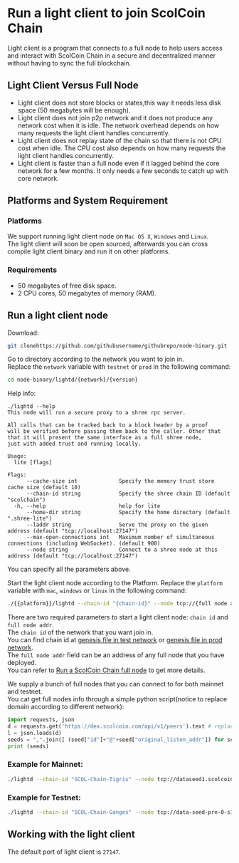 # Run a light client to join ScolCoin Chain

Light client is a program that connects to a full node to help users access and interact with ScolCoin Chain
in a secure and decentralized manner without having to sync the full blockchain.

## Light Client Versus Full Node

- Light client does not store blocks or states,this way it needs less disk space (50 megabytes will be enough).
- Light client does not join p2p network and it does not produce any network cost when it is idle. The network
overhead depends on how many requests the light client handles concurrently.
- Light client does not replay state of the chain so that there is not CPU cost when idle. The CPU cost also
depends on how many requests the light client handles concurrently.
- Light client is faster than a full node even if it lagged behind the core network for a few months. It only needs a few seconds
to catch up with core network.

## Platforms and System Requirement

### Platforms

We support running light client node on `Mac OS X`, `Windows` and `Linux`.<br/>
The light client will soon be open sourced, afterwards you can cross compile light client binary and run it on other platforms.

### Requirements
- 50 megabytes of free disk space.
- 2 CPU cores, 50 megabytes of memory (RAM).

## Run a light client node

Download:
```bash
git clonehttps://github.com/githubusername/githubrepo/node-binary.git
```

Go to directory according to the network you want to join in.<br/>
Replace the `network` variable with `testnet` or `prod` in the following command:

```bash
cd node-binary/lightd/{network}/{version}
```

Help info:

```
./lightd --help
This node will run a secure proxy to a shree rpc server.

All calls that can be tracked back to a block header by a proof
will be verified before passing them back to the caller. Other that
that it will present the same interface as a full shree node,
just with added trust and running locally.

Usage:
  lite [flags]

Flags:
      --cache-size int             Specify the memory trust store cache size (default 10)
      --chain-id string            Specify the shree chain ID (default "scolchain")
  -h, --help                       help for lite
      --home-dir string            Specify the home directory (default ".shree-lite")
      --laddr string               Serve the proxy on the given address (default "tcp://localhost:27147")
      --max-open-connections int   Maximum number of simultaneous connections (including WebSocket). (default 900)
      --node string                Connect to a shree node at this address (default "tcp://localhost:27147")
```

You can specify all the parameters above.

Start the light client node according to the Platform. Replace the `platform` variable with `mac`, `windows` or `linux` in the following command:

```bash
./{{platform}}/lightd --chain-id "{chain-id}" --node tcp://{full node addr}:80 > node.log  &
```

There are two required parameters to start a light client node: `chain id` and `full node addr`.<br/>
The `chain id` of the network that you want join in.<br/>
You can find chain id at [genesis file in test network](https://github.com/githubusername/githubrepo/node-binary/blob/master/fullnode/testnet/0.5.8/config/genesis.json)
or [genesis file in prod network](https://github.com/githubusername/githubrepo/node-binary/blob/master/fullnode/prod/0.5.8/config/genesis.json).<br/>
The `full node addr` field can be an address of any full node that you have deployed.<br/>
You can refer to [Run a ScolCoin Chain full node](fullnode.md) to get more details.<br/>

We supply a bunch of full nodes that you can connect to for both mainnet and testnet.<br/>
You cat get full nodes info through a simple python script(notice to replace domain according to different network):<br/>

```python
import requests, json
d = requests.get('https://dex.scolcoin.com/api/v1/peers').text # replace dex.scolcoin.com with testnet-dex.scolcoin.com for testnet
l = json.loads(d)
seeds = ",".join([ (seed["id"]+"@"+seed["original_listen_addr"]) for seed in l if seed["accelerated"] == False])
print (seeds)
```

### Example for Mainnet:
```bash
./lightd --chain-id "SCOL-Chain-Tigris" --node tcp://dataseed1.scolcoin.com:80 > node.log  &
```

### Example for Testnet:
```bash
./lightd --chain-id "SCOL-Chain-Ganges" --node tcp://data-seed-pre-0-s1.scolcoin.com:80 > node.log  &
```


## Working with the light client

The default port of light client is `27147`.
